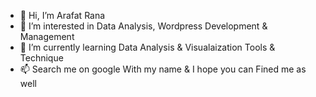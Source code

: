 - 👋 Hi, I’m Arafat Rana
- 👀 I’m interested in Data Analysis, Wordpress Development & Management
- 🌱 I’m currently learning Data Analysis & Visualaization Tools & Technique 
- 📫 Search me on google With my name & I hope you can Fined me as well

<!---
arafatRana/arafatRana is a ✨ special ✨ repository because its `README.md` (this file) appears on your GitHub profile.
You can click the Preview link to take a look at your changes.
--->
